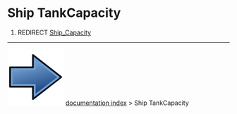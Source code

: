 # Ship TankCapacity
1.  REDIRECT [Ship_Capacity](Ship_Capacity.md)



---
![](images/Button_right.svg) [documentation index](../README.md) > Ship TankCapacity
